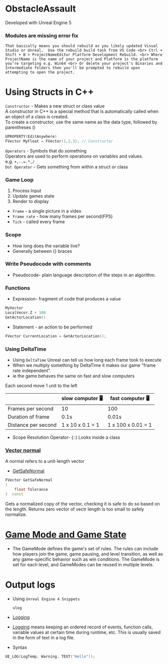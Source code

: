 
# ObstacleAssault 

Developed with Unreal Engine 5


### Modules are missing error fix

`That basically means you should rebuild as you likely updated Visual Studio or Unreal.  Use the rebuild build task from VS Code
<br>
Ctrl + Shift + B > ProjectNameEditor Platform Development Rebuild.
<br>
Where ProjectName is the name of your project and Platform is the platform you're targeting e.g. Win64
<br>
Or delete your project's Binaries and Intermediate folders then you'll be prompted to rebuild upon attempting to open the project.`

Using Structs in C++
=

`Constructor` - Makes a new struct or class value
<br>
A constructor in C++ is a special method that is automatically called when an object of a class is created.
<br>
To create a constructor, use the same name as the data type, followed by parentheses ()

```cpp
UPROPERTY(EditAnywhere)
FVector MyFloat = FVector(1,2,3); // Constructor
```

`Operators` - Symbols that do something
<br>
Operators are used to perform operations on variables and values.
<br>
e.g. `+,-.=.*,/`
<br>
`Dot Operator` - Gets something from within a struct or class
<br>
### Game Loop

1. Process Input
2. Update games state
3.  Render to display

- `Frame` - a single picture in a video
- `Frame rate` - how many frames per second(FPS)
- `Tick` - called every frame

### Scope

- How long does the variable live?
- Generally between {} braces

### Write Pseudocode with comments

- Pseudocode- plain language description of the steps in an algorithm.

### Functions

- Expression- fragment of code that produces a value

```cpp
MyVector
LocalVecor.Z + 100
GetActorLocation()
```

- Statement - an action to be performed

```cpp
FVector CurrentLocation = GetActorLocation();
```

### Using DeltaTime

- Using `DeltaTime` Unreal can tell us how long each frame took to execute
- When we multiply something by DeltaTime it makes our game "frame rate independent".
- ie the game behaves the same on fast and slow computers


Each second move 1 unit to the left

| | slow computer 🖥️ | fast computer 🖥️ |
|--|--------------|-------------|
|Frames per second| 10   | 100 |
|Duration of frame | 0.1s | 0.01s |
|Distance per second| 1 x 10 x 0.1 = 1| 1 x 100 x 0.01 = 1

- Scope Resolution Operator- (::) Looks inside a class

### [Vector normal](https://dev.to/fkkarakurt/matrices-and-vectors-in-game-development-67h)

A normal refers to a unit-length vector

- [GetSafeNormal](https://docs.unrealengine.com/4.26/en-US/API/Runtime/Core/Math/FVector/GetSafeNormal/)

```cpp
FVector GetSafeNormal
(
    float Tolerance
)  const
```

Gets a normalized copy of the vector, checking it is safe to do so based on the length. Returns zero vector of vectr length is too small to safely normalize.

[Game Mode and  Game State](https://docs.unrealengine.com/5.0/en-US/setting-up-a-game-mode-in-unreal-engine/)
=

- The GameMode defines the game's set of rules. The rules can include how players join the game, game pausing, and level transition, as well as any game-specific behavior such as win conditions. The GameMode is set for each level, and GameModes can be reused in multiple levels.

Output logs
=

- Using `Unreal Engine 4 Snippets`
    ```cpp
    ulog
    ```
- [Logging](https://docs.unrealengine.com/5.0/en-US/API/Runtime/Core/Logging/)
- [Logging](https://unrealcommunity.wiki/logging-lgpidy6i) means keeping an ordered record of events, function calls, variable values at certain time during runtime, etc. This is usually saved in the form of text in a log file.

- Syntax

```cpp
UE_LOG(LogTemp, Warning, TEXT("Hello"));
```
